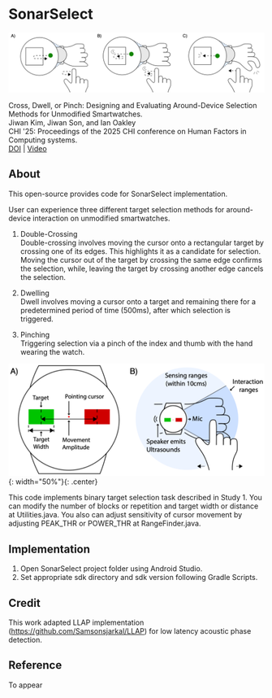 # SonarSelect
![SonarSelect](SonarSelect.png)

Cross, Dwell, or Pinch: Designing and Evaluating Around-Device Selection Methods for Unmodified Smartwatches.        
Jiwan Kim, Jiwan Son, and Ian Oakley    
CHI '25: Proceedings of the 2025 CHI conference on Human Factors in Computing systems.    
[DOI]() | [Video]()    

## About    
This open-source provides code for SonarSelect implementation.    

User can experience three different target selection methods for around-device interaction on unmodified smartwatches.    

1. Double-Crossing    
Double-crossing involves moving the cursor onto a rectangular target by crossing one of its edges. This highlights it as a candidate for selection. Moving the cursor out of the target by crossing the same edge confirms the selection, while, leaving the target by crossing another edge cancels the selection.    

2. Dwelling    
Dwell involves moving a cursor onto a target and remaining there for a predetermined period of time (500ms), after which selection is triggered.    

3. Pinching    
Triggering selection via a pinch of the index and thumb with the hand wearing the watch.   


![SystemUI](system_ui.png){: width="50%"}{: .center}    


This code implements binary target selection task described in Study 1. You can modify the number of blocks or repetition and target width or distance at Utilities.java. You also can adjust sensitivity of cursor movement by adjusting PEAK_THR or POWER_THR at RangeFinder.java.    

## Implementation    

1. Open SonarSelect project folder using Android Studio.   
2. Set appropriate sdk directory and sdk version following Gradle Scripts.   


## Credit

This work adapted LLAP implementation (https://github.com/Samsonsjarkal/LLAP) for low latency acoustic phase detection. 

## Reference
To appear